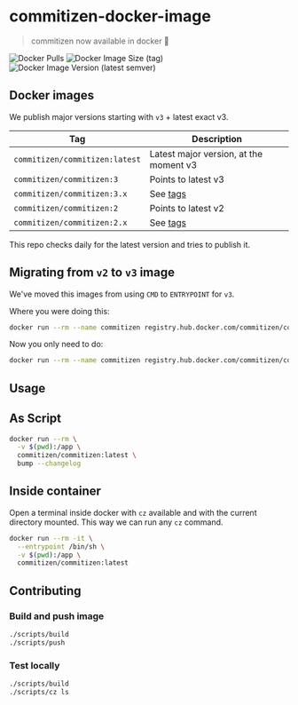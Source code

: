 # commitizen-docker-image

> commitizen now available in docker 💪

![Docker Pulls](https://img.shields.io/docker/pulls/commitizen/commitizen?style=flat-square)
![Docker Image Size (tag)](https://img.shields.io/docker/image-size/commitizen/commitizen/latest?style=flat-square)
![Docker Image Version (latest semver)](https://img.shields.io/docker/v/commitizen/commitizen?style=flat-square)

## Docker images

We publish major versions starting with `v3` + latest exact v3.

| Tag                            | Description                                                     |
| ------------------------------ | --------------------------------------------------------------- |
| `commitizen/commitizen:latest` | Latest major version, at the moment v3                          |
| `commitizen/commitizen:3`      | Points to latest v3                                             |
| `commitizen/commitizen:3.x`    | See [tags](https://hub.docker.com/r/commitizen/commitizen/tags) |
| `commitizen/commitizen:2`      | Points to latest v2                                             |
| `commitizen/commitizen:2.x`    | See [tags](https://hub.docker.com/r/commitizen/commitizen/tags) |

This repo checks daily for the latest version and tries to publish it.

## Migrating from `v2` to `v3` image

We've moved this images from using `CMD` to `ENTRYPOINT` for `v3`.

Where you were doing this:

```sh
docker run --rm --name commitizen registry.hub.docker.com/commitizen/commitizen:2 /bin/sh -c "cz ls"
```

Now you only need to do:

```sh
docker run --rm --name commitizen registry.hub.docker.com/commitizen/commitizen:3 ls
```

## Usage

## As Script

```bash
docker run --rm \
  -v $(pwd):/app \
  commitizen/commitizen:latest \
  bump --changelog
```

## Inside container

Open a terminal inside docker with `cz` available and with the current directory mounted.
This way we can run any `cz` command.

```bash
docker run --rm -it \
  --entrypoint /bin/sh \
  -v $(pwd):/app \
  commitizen/commitizen:latest
```

## Contributing

### Build and push image

```bash
./scripts/build
./scripts/push
```

### Test locally

```bash
./scripts/build
./scripts/cz ls
```
